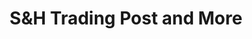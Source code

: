 ---
title: "S&H Trading Post and More"
url: /burnet/sandh-trading-post-and-more/
shop: variety store
---